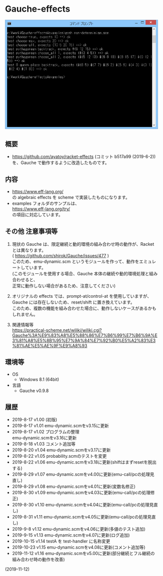 # Gauche-effects

![image](image.png)

## 概要
- https://github.com/ayatoy/racket-effects (コミット b517a99 (2019-6-2))  
  を、Gauche で動作するように改造したものです。


## 内容
- https://www.eff-lang.org/  
  の algebraic effects を scheme で実装したものになります。
- examples フォルダのサンプルは、  
  https://www.eff-lang.org/try/  
  の項目に対応しています。


## その他 注意事項等
1. 現状の Gauche は、限定継続と動的環境の組み合わせ時の動作が、Racket とは異なります。  
   ( https://github.com/shirok/Gauche/issues/477 )  
   このため、emu-dynamic.scm というモジュールを作って、動作をエミュレートしています。  
   (このモジュールを使用する場合、Gauche 本体の継続や動的環境処理と組み合わせると、  
   正常に動作しない場合があるため、注意してください)

2. オリジナルの effects では、prompt-at/control-at を使用していますが、  
   Gauche には存在しないため、reset/shift に置き換えています。  
   このため、複数の機能を組み合わせた場合に、動作しないケースがあるかもしれません。

3. 関連情報等  
   https://practical-scheme.net/wiliki/wiliki.cgi?Gauche%3A%E9%83%A8%E5%88%86%E7%B6%99%E7%B6%9A%E3%81%A8%E5%8B%95%E7%9A%84%E7%92%B0%E5%A2%83%E3%81%AE%E5%AE%9F%E9%A8%93


## 環境等
- OS
  - Windows 8.1 (64bit)
- 言語
  - Gauche v0.9.8

## 履歴
- 2019-8-17  v1.00 (初版)
- 2019-8-17  v1.01 emu-dynamic.scmをv3.15に更新
- 2019-8-17  v1.02 プログラムの整理  
  emu-dynamic.scmをv3.16に更新
- 2019-8-18  v1.03 コメント追加等
- 2019-8-20  v1.04 emu-dynamic.scmをv3.17に更新
- 2019-8-22  v1.05 probability.scmのテストを変更
- 2019-8-22  v1.06 emu-dynamic.scmをv3.18に更新(shiftはまずresetを脱出する)
- 2019-8-29  v1.07 emu-dynamic.scmをv4.00に更新(emu-call/pcの処理見直し)
- 2019-8-29  v1.08 emu-dynamic.scmをv4.01に更新(変数名修正)
- 2019-8-30  v1.09 emu-dynamic.scmをv4.03に更新(emu-call/pcの処理修正)
- 2019-8-30  v1.10 emu-dynamic.scmをv4.04に更新(emu-call/pcの処理見直し)
- 2019-8-31  v1.11 emu-dynamic.scmをv4.05に更新(emu-call/pcの処理見直し)
- 2019-9-8   v1.12 emu-dynamic.scmをv4.06に更新(多値のテスト追加)
- 2019-9-15  v1.13 emu-dynamic.scmをv4.07に更新(ログ追加)
- 2019-10-15 v1.14 testA を test-handler に名称変更
- 2019-10-23 v1.15 emu-dynamic.scmをv4.08に更新(コメント追加等)
- 2019-11-12 v1.16 emu-dynamic.scmをv5.00に更新(部分継続とフル継続の組み合わせ時の動作を改善)


(2019-11-12)

